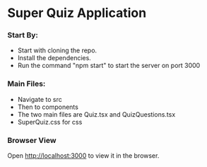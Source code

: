 # Super Quiz Application

### Start By:
* Start with cloning the repo. 
* Install the dependencies.
* Run the command "npm start" to start the server on port 3000

### Main Files:
* Navigate to src
* Then to components
* The two main files are Quiz.tsx and QuizQuestions.tsx
* SuperQuiz.css for css

### Browser View
Open [http://localhost:3000](http://localhost:3000) to view it in the browser.

